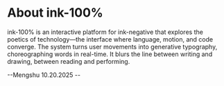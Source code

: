 # About ink-100%

ink-100% is an interactive platform for ink-negative that explores the poetics of technology—the interface where language, motion, and code converge. The system turns user movements into generative typography, choreographing words in real-time. It blurs the line between writing and drawing, between reading and performing.


--Mengshu 10.20.2025 --

